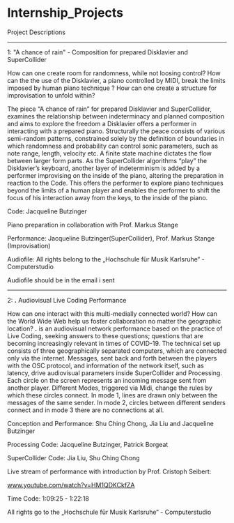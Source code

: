 # Internship_Projects


Project Descriptions 

______________________________________________

1: "A chance of rain" - Composition for prepared Disklavier and SuperCollider


How can one create room for randomness, while not loosing control?
How can the the use of the Disklavier, a piano controlled by MIDI, break the limits imposed by human piano technique ? 
How can one create a structure for improvisation to unfold within?

The piece “A chance of rain” for prepared Disklavier and SuperCollider, examines the relationship between indeterminacy and planned composition and aims to explore the freedom a Disklavier offers a performer in interacting with a prepared piano. 
Structurally the peace consists of various semi-random patterns, constrained solely by the definition of boundaries in which randomness and probability can control sonic parameters, such as note range, length, velocity etc. A finite state machine dictates the flow between larger form parts. As the SuperCollider algorithms “play” the Disklavier’s keyboard, another layer of indeterminism is added by a performer improvising on the inside of the piano, altering the preparation in reaction to the Code. This offers the performer to explore piano techniques beyond the limits of a human player and enables the performer to shift the focus of his interaction away from the keys, to the inside of the piano. 

Code: Jacqueline Butzinger

Piano preparation in collaboration with Prof. Markus Stange

Performance: Jacqueline Butzinger(SuperCollider), Prof. Markus Stange (Improvisation)

Audiofile: All rights belong to the „Hochschule für Musik Karlsruhe“ - Computerstudio

Audiofile should be in the email i sent

_____________________________________________

2:  __.__ Audiovisual Live Coding Performance

How can one interact with this multi-medially connected world? 
How can the World Wide Web help us foster collaboration no matter the geographic location? 
__.__ is an audiovisual network performance based on the practice of Live Coding, seeking answers to these questions; questions that are becoming increasingly relevant in times of COVID-19.
The technical set up consists of three geographically separated computers, which are connected only via the internet. Messages, sent back and forth between the players with the OSC protocol, and information of the network itself, such as latency, drive audiovisual parameters inside SuperCollider and Processing. 
Each circle on the screen represents an incoming message sent from another player. 
Different Modes, triggered via Midi, change the rules by which these circles connect.
In mode 1, lines are drawn only between the messages of the same sender. In mode 2, circles between different senders connect and in mode 3 there are no connections at all.

Conception and Performance: Shu Ching Chong, Jia Liu and Jacqueline Butzinger

Processing Code: Jacqueline Butzinger, Patrick Borgeat

SuperCollider Code: Jia Liu, Shu Ching Chong

Live stream of performance with introduction by Prof. Cristoph Seibert:

www.youtube.com/watch?v=HM1QDKCkfZA

Time Code: 1:09:25 - 1:22:18

All rights go to the „Hochschule für Musik Karlsruhe“ - Computerstudio
